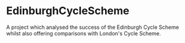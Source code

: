 # EdinburghCycleScheme

A project which analysed the success of the Edinburgh Cycle Scheme whilst also offering comparisons with London's Cycle Scheme.
